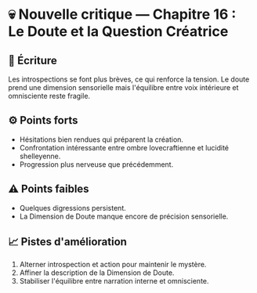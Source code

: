 # 💀 Nouvelle critique — Chapitre 16 : Le Doute et la Question Créatrice

## 🧠 Écriture
Les introspections se font plus brèves, ce qui renforce la tension. Le doute prend une dimension sensorielle mais l'équilibre entre voix intérieure et omnisciente reste fragile.

## ⚙️ Points forts
- Hésitations bien rendues qui préparent la création.
- Confrontation intéressante entre ombre lovecraftienne et lucidité shelleyenne.
- Progression plus nerveuse que précédemment.

## ⚠️ Points faibles
- Quelques digressions persistent.
- La Dimension de Doute manque encore de précision sensorielle.

## 📈 Pistes d'amélioration
1. Alterner introspection et action pour maintenir le mystère.
2. Affiner la description de la Dimension de Doute.
3. Stabiliser l'équilibre entre narration interne et omnisciente.
